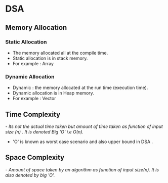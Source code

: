 # DSA

## Memory Allocation

   ### Static Allocation
    
   - The memory allocated all at the compile time.
   - Static allocation is in stack memory.
   - For example : Array

   ### Dynamic Allocation

   - Dynamic : the memory allocated at the run time (execution time).
   - Dynamic allocation is in Heap memory.
   - For example : Vector


## Time Complexity
 <i>
   - Its not the actual time taken but amount of time taken as function of input size (n) . It is denoted Big 'O' i.e O(n).
   </i>
   
   - 'O' is known as worst case scenario and also upper bound in DSA .


## Space Complexity  

<i>
  - Amount of space taken by an algorithm as  function of input size(n). It is also denoted by big 'O'.
</i>
